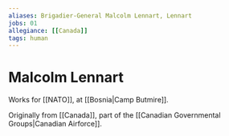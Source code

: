 ```yaml
---
aliases: Brigadier-General Malcolm Lennart, Lennart
jobs: 01
allegiance: [[Canada]]
tags: human
---
```

# Malcolm Lennart
Works for [[NATO]], at [[Bosnia|Camp Butmire]]. 

Originally from [[Canada]], part of the [[Canadian Governmental Groups|Canadian Airforce]].


